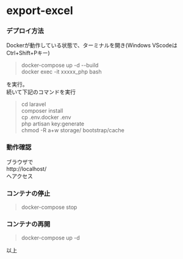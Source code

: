# export-excel

### デプロイ方法
Dockerが動作している状態で、ターミナルを開き(Windows VScodeは Ctrl+Shift+Pキー)  

> docker-compose up -d --build  
docker exec -it xxxxx_php bash  

を実行。  
続いて下記のコマンドを実行

> cd laravel  
composer install  
cp .env.docker .env  
php artisan key:generate  
chmod -R a+w storage/ bootstrap/cache  

### 動作確認
ブラウザで  
http://localhost/  
へアクセス

### コンテナの停止
> docker-compose stop

### コンテナの再開
> docker-compose up -d
  
以上
